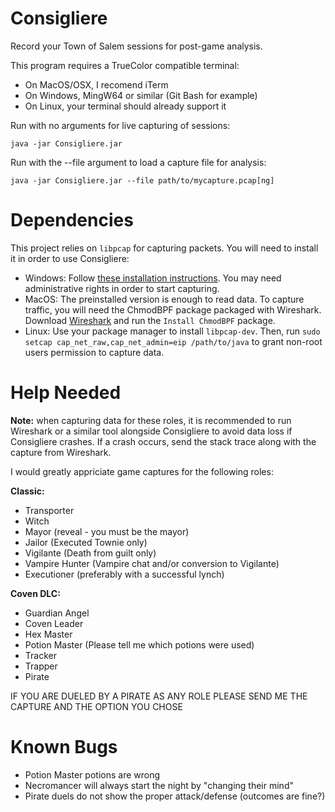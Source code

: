 # Consigliere
Record your Town of Salem sessions for post-game analysis.

This program requires a TrueColor compatible terminal:
- On MacOS/OSX, I recomend iTerm
- On Windows, MingW64 or similar (Git Bash for example)
- On Linux, your terminal should already support it


Run with no arguments for live capturing of sessions:

`java -jar Consigliere.jar`

Run with the --file argument to load a capture file for analysis:

`java -jar Consigliere.jar --file path/to/mycapture.pcap[ng]`

# Dependencies
This project relies on `libpcap` for capturing packets. You will need to install it in order to use Consigliere:
- Windows: Follow [these installation instructions](https://github.com/kaitoy/pcap4j#winpcap-or-npcap). You may need administrative rights in order to start capturing.
- MacOS: The preinstalled version is enough to read data. To capture traffic, you will need the ChmodBPF package packaged with Wireshark. Download [Wireshark](https://www.wireshark.org/download.html) and run the `Install ChmodBPF` package.
- Linux: Use your package manager to install `libpcap-dev`. Then, run `sudo setcap cap_net_raw,cap_net_admin=eip /path/to/java` to grant non-root users permission to capture data.

# Help Needed
**Note:** when capturing data for these roles, it is recommended to run Wireshark or a similar tool alongside Consigliere to avoid data loss if Consigliere crashes. If a crash occurs, send the stack trace along with the capture from Wireshark.

I would greatly appriciate game captures for the following roles:

**Classic:**
- Transporter
- Witch
- Mayor (reveal - you must be the mayor)
- Jailor (Executed Townie only)
- Vigilante (Death from guilt only)
- Vampire Hunter (Vampire chat and/or conversion to Vigilante)
- Executioner (preferably with a successful lynch)

**Coven DLC:**
- Guardian Angel
- Coven Leader
- Hex Master
- Potion Master (Please tell me which potions were used)
- Tracker
- Trapper
- Pirate

IF YOU ARE DUELED BY A PIRATE AS ANY ROLE PLEASE SEND ME THE CAPTURE AND THE OPTION YOU CHOSE

# Known Bugs
- Potion Master potions are wrong
- Necromancer will always start the night by "changing their mind"
- Pirate duels do not show the proper attack/defense (outcomes are fine?)

